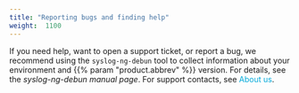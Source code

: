 ```yaml
---
title: "Reporting bugs and finding help"
weight:  1100
---
```

<!-- DISCLAIMER: This file is based on the syslog-ng Open Source Edition documentation https://github.com/balabit/syslog-ng-ose-guides/commit/2f4a52ee61d1ea9ad27cb4f3168b95408fddfdf2 and is used under the terms of The syslog-ng Open Source Edition Documentation License. The file has been modified by Axoflow. -->

If you need help, want to open a support ticket, or report a bug, we recommend using the `syslog-ng-debun` tool to collect information about your environment and {{% param "product.abbrev" %}} version. For details, see the *syslog-ng-debun manual page*. For support contacts, see <span class="mcFormatColor" style="color: #04aada;">About us</span>.
